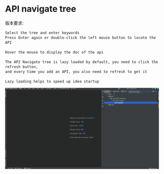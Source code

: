 # API navigate tree

版本要求: <Badge text="2.0.7"/>

```
Select the tree and enter keywords
Press Enter again or double-click the left mouse button to locate the API

Hover the mouse to display the doc of the api

The API Navigate tree is lazy loaded by default, you need to click the refresh button,
and every time you add an API, you also need to refresh to get it

Lazy loading helps to speed up idea startup
```

![apinavi](/img/apinav.gif)
